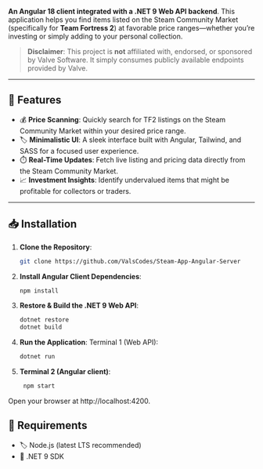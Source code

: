 
**An Angular 18 client integrated with a .NET 9 Web API backend**. This application helps you find items listed on the Steam Community Market (specifically for **Team Fortress 2**) at favorable price ranges—whether you’re investing or simply adding to your personal collection.

> **Disclaimer**: This project is **not** affiliated with, endorsed, or sponsored by Valve Software. It simply consumes publicly available endpoints provided by Valve.

---

## 🚀 Features
- 💰 **Price Scanning**: Quickly search for TF2 listings on the Steam Community Market within your desired price range.
- 🏷️ **Minimalistic UI**: A sleek interface built with Angular, Tailwind, and SASS for a focused user experience.
- ⏱️ **Real-Time Updates**: Fetch live listing and pricing data directly from the Steam Community Market.
- 📈 **Investment Insights**: Identify undervalued items that might be profitable for collectors or traders.

---

## 📥 Installation

1. **Clone the Repository**:
   ```bash
   git clone https://github.com/ValsCodes/Steam-App-Angular-Server
   ```
2. **Install Angular Client Dependencies**:
    ```bash
    npm install
    ```
3. **Restore & Build the .NET 9 Web API**:
    ```bash
    dotnet restore
    dotnet build
    ```
4. **Run the Application**:
Terminal 1 (Web API):
   ```bash
   dotnet run
   ```
5. **Terminal 2 (Angular client)**:
   ```bash
    npm start
   ```
Open your browser at http://localhost:4200.

## 📌 Requirements
- 🏷️ Node.js (latest LTS recommended)
- 🎯 .NET 9 SDK
